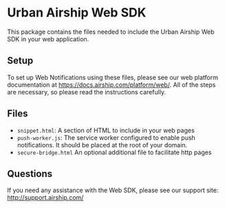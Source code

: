 # Urban Airship Web SDK

This package contains the files needed to include the Urban Airship Web 
SDK in your web application.

## Setup

To set up Web Notifications using these files, please see our web platform
documentation at https://docs.airship.com/platform/web/. All of the steps
are necessary, so please read the instructions carefully.


## Files

- `snippet.html`: A section of HTML to include in your web pages
- `push-worker.js`: The service worker configured to enable push notifications.
  It should be placed at the root of your domain.
- `secure-bridge.html` An optional additional file to facilitate http pages

## Questions

If you need any assistance with the Web SDK, please see our support
site: http://support.airship.com/
